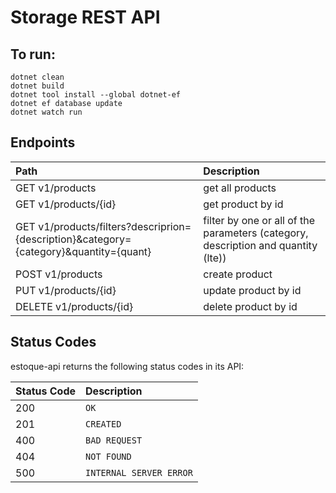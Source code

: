 # Storage REST API
## To run:
```
dotnet clean
dotnet build
dotnet tool install --global dotnet-ef
dotnet ef database update
dotnet watch run
```

## Endpoints

| Path | Description |
| :--- | :--- |
| GET v1/products | get all products |
| GET v1/products/{id} | get product by id |
| GET v1/products/filters?descriprion={description}&category={category}&quantity={quant} | filter by one or all of the parameters (category, description and quantity (lte)) |
| POST v1/products | create product |
| PUT v1/products/{id} | update product by id|
| DELETE v1/products/{id} | delete product by id |


## Status Codes

estoque-api returns the following status codes in its API:

| Status Code | Description |
| :--- | :--- |
| 200 | `OK` |
| 201 | `CREATED` |
| 400 | `BAD REQUEST` |
| 404 | `NOT FOUND` |
| 500 | `INTERNAL SERVER ERROR` |

